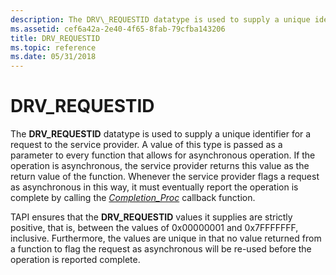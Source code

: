 ```yaml
---
description: The DRV\_REQUESTID datatype is used to supply a unique identifier for a request to the service provider.
ms.assetid: cef6a42a-2e40-4f65-8fab-79cfba143206
title: DRV_REQUESTID
ms.topic: reference
ms.date: 05/31/2018
---
```


# DRV\_REQUESTID

The **DRV\_REQUESTID** datatype is used to supply a unique identifier for a request to the service provider. A value of this type is passed as a parameter to every function that allows for asynchronous operation. If the operation is asynchronous, the service provider returns this value as the return value of the function. Whenever the service provider flags a request as asynchronous in this way, it must eventually report the operation is complete by calling the [*Completion\_Proc*](/windows/win32/api/tspi/nc-tspi-async_completion) callback function.

TAPI ensures that the **DRV\_REQUESTID** values it supplies are strictly positive, that is, between the values of 0x00000001 and 0x7FFFFFFF, inclusive. Furthermore, the values are unique in that no value returned from a function to flag the request as asynchronous will be re-used before the operation is reported complete.

 

 
